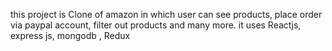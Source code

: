 this project is Clone of amazon in which user can see products, place order via paypal account, filter out products and many more.
it uses Reactjs, express js, mongodb , Redux 